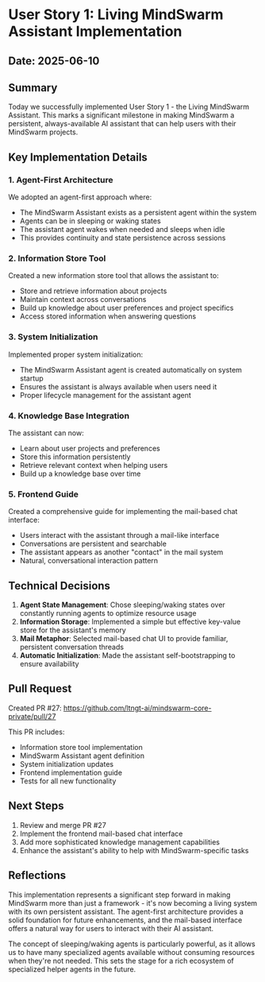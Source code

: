 # User Story 1: Living MindSwarm Assistant Implementation

## Date: 2025-06-10

## Summary
Today we successfully implemented User Story 1 - the Living MindSwarm Assistant. This marks a significant milestone in making MindSwarm a persistent, always-available AI assistant that can help users with their MindSwarm projects.

## Key Implementation Details

### 1. Agent-First Architecture
We adopted an agent-first approach where:
- The MindSwarm Assistant exists as a persistent agent within the system
- Agents can be in sleeping or waking states
- The assistant agent wakes when needed and sleeps when idle
- This provides continuity and state persistence across sessions

### 2. Information Store Tool
Created a new information store tool that allows the assistant to:
- Store and retrieve information about projects
- Maintain context across conversations
- Build up knowledge about user preferences and project specifics
- Access stored information when answering questions

### 3. System Initialization
Implemented proper system initialization:
- The MindSwarm Assistant agent is created automatically on system startup
- Ensures the assistant is always available when users need it
- Proper lifecycle management for the assistant agent

### 4. Knowledge Base Integration
The assistant can now:
- Learn about user projects and preferences
- Store this information persistently
- Retrieve relevant context when helping users
- Build up a knowledge base over time

### 5. Frontend Guide
Created a comprehensive guide for implementing the mail-based chat interface:
- Users interact with the assistant through a mail-like interface
- Conversations are persistent and searchable
- The assistant appears as another "contact" in the mail system
- Natural, conversational interaction pattern

## Technical Decisions

1. **Agent State Management**: Chose sleeping/waking states over constantly running agents to optimize resource usage
2. **Information Storage**: Implemented a simple but effective key-value store for the assistant's memory
3. **Mail Metaphor**: Selected mail-based chat UI to provide familiar, persistent conversation threads
4. **Automatic Initialization**: Made the assistant self-bootstrapping to ensure availability

## Pull Request
Created PR #27: https://github.com/ltngt-ai/mindswarm-core-private/pull/27

This PR includes:
- Information store tool implementation
- MindSwarm Assistant agent definition
- System initialization updates
- Frontend implementation guide
- Tests for all new functionality

## Next Steps
1. Review and merge PR #27
2. Implement the frontend mail-based chat interface
3. Add more sophisticated knowledge management capabilities
4. Enhance the assistant's ability to help with MindSwarm-specific tasks

## Reflections
This implementation represents a significant step forward in making MindSwarm more than just a framework - it's now becoming a living system with its own persistent assistant. The agent-first architecture provides a solid foundation for future enhancements, and the mail-based interface offers a natural way for users to interact with their AI assistant.

The concept of sleeping/waking agents is particularly powerful, as it allows us to have many specialized agents available without consuming resources when they're not needed. This sets the stage for a rich ecosystem of specialized helper agents in the future.